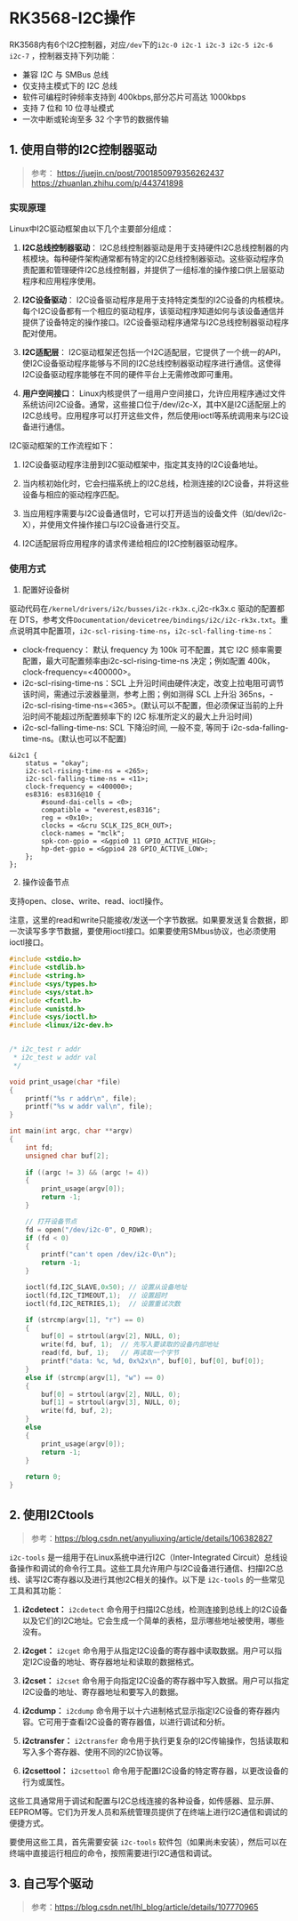 # RK3568-I2C操作

RK3568内有6个I2C控制器，对应`/dev`下的`i2c-0 i2c-1 i2c-3 i2c-5 i2c-6 i2c-7` ，控制器支持下列功能︰
- 兼容 I2C 与 SMBus 总线
- 仅支持主模式下的 I2C 总线
- 软件可编程时钟频率支持到 400kbps,部分芯片可高达 1000kbps
- 支持 7 位和 10 位寻址模式
- 一次中断或轮询至多 32 个字节的数据传输

## 1. 使用自带的I2C控制器驱动

>参考：
<https://juejin.cn/post/7001850979356262437>
<https://zhuanlan.zhihu.com/p/443741898>

### 实现原理

Linux中I2C驱动框架由以下几个主要部分组成：
1. **I2C总线控制器驱动**： I2C总线控制器驱动是用于支持硬件I2C总线控制器的内核模块。每种硬件架构通常都有特定的I2C总线控制器驱动。这些驱动程序负责配置和管理硬件I2C总线控制器，并提供了一组标准的操作接口供上层驱动程序和应用程序使用。

2. **I2C设备驱动**： I2C设备驱动程序是用于支持特定类型的I2C设备的内核模块。每个I2C设备都有一个相应的驱动程序，该驱动程序知道如何与该设备通信并提供了设备特定的操作接口。I2C设备驱动程序通常与I2C总线控制器驱动程序配对使用。

3. **I2C适配层**： I2C驱动框架还包括一个I2C适配层，它提供了一个统一的API，使I2C设备驱动程序能够与不同的I2C总线控制器驱动程序进行通信。这使得I2C设备驱动程序能够在不同的硬件平台上无需修改即可重用。

4. **用户空间接口**： Linux内核提供了一组用户空间接口，允许应用程序通过文件系统访问I2C设备。通常，这些接口位于/dev/i2c-X，其中X是I2C适配层上的I2C总线号。应用程序可以打开这些文件，然后使用ioctl等系统调用来与I2C设备进行通信。

I2C驱动框架的工作流程如下：

1. I2C设备驱动程序注册到I2C驱动框架中，指定其支持的I2C设备地址。

2. 当内核初始化时，它会扫描系统上的I2C总线，检测连接的I2C设备，并将这些设备与相应的驱动程序匹配。

3. 当应用程序需要与I2C设备通信时，它可以打开适当的设备文件（如/dev/i2c-X），并使用文件操作接口与I2C设备进行交互。

4. I2C适配层将应用程序的请求传递给相应的I2C控制器驱动程序。

### 使用方式

1. 配置好设备树

驱动代码在`/kernel/drivers/i2c/busses/i2c-rk3x.c`,i2c-rk3x.c 驱动的配置都在 DTS，参考文件`Documentation/devicetree/bindings/i2c/i2c-rk3x.txt`。重点说明其中配置项，`i2c-scl-rising-time-ns`，`i2c-scl-falling-time-ns`：
- clock-frequency： 默认 frequency 为 100k 可不配置，其它 I2C 频率需要配置，最大可配置频率由i2c-scl-rising-time-ns 决定；例如配置 400k，clock-frequency=<400000>。
- i2c-scl-rising-time-ns：SCL 上升沿时间由硬件决定，改变上拉电阻可调节该时间，需通过示波器量测，参考上图；例如测得 SCL 上升沿 365ns，- i2c-scl-rising-time-ns=<365>。(默认可以不配置，但必须保证当前的上升沿时间不能超过所配置频率下的 I2C 标准所定义的最大上升沿时间)
- i2c-scl-falling-time-ns: SCL 下降沿时间, 一般不变, 等同于 i2c-sda-falling-time-ns。(默认也可以不配置)

```
&i2c1 { 
	status = "okay"; 
	i2c-scl-rising-time-ns = <265>; 
	i2c-scl-falling-time-ns = <11>; 
	clock-frequency = <400000>; 
	es8316: es8316@10 { 
		#sound-dai-cells = <0>; 
		compatible = "everest,es8316"; 
		reg = <0x10>; 
		clocks = <&cru SCLK_I2S_8CH_OUT>; 
		clock-names = "mclk"; 
		spk-con-gpio = <&gpio0 11 GPIO_ACTIVE_HIGH>; 
		hp-det-gpio = <&gpio4 28 GPIO_ACTIVE_LOW>; 
	};
};
```

2. 操作设备节点

支持open、close、write、read、ioctl操作。

注意，这里的read和write只能接收/发送一个字节数据。如果要发送复合数据，即一次读写多字节数据，要使用ioctl接口。如果要使用SMbus协议，也必须使用ioctl接口。

```c
#include <stdio.h>
#include <stdlib.h>
#include <string.h>
#include <sys/types.h>
#include <sys/stat.h>
#include <fcntl.h>
#include <unistd.h>
#include <sys/ioctl.h>
#include <linux/i2c-dev.h>


/* i2c_test r addr
 * i2c_test w addr val
 */

void print_usage(char *file)
{
	printf("%s r addr\n", file);
	printf("%s w addr val\n", file);
}

int main(int argc, char **argv)
{
	int fd;
	unsigned char buf[2];
	
	if ((argc != 3) && (argc != 4))
	{
		print_usage(argv[0]);
		return -1;
	}

	// 打开设备节点
	fd = open("/dev/i2c-0", O_RDWR);
	if (fd < 0)
	{
		printf("can't open /dev/i2c-0\n");
		return -1;
	}

	ioctl(fd,I2C_SLAVE,0x50); // 设置从设备地址
	ioctl(fd,I2C_TIMEOUT,1);  // 设置超时
	ioctl(fd,I2C_RETRIES,1);  // 设置重试次数

	if (strcmp(argv[1], "r") == 0)
	{
		buf[0] = strtoul(argv[2], NULL, 0);
		write(fd, buf, 1);  // 先写入要读取的设备内部地址
		read(fd, buf, 1);   // 再读取一个字节
		printf("data: %c, %d, 0x%2x\n", buf[0], buf[0], buf[0]);
	}
	else if (strcmp(argv[1], "w") == 0)
	{
		buf[0] = strtoul(argv[2], NULL, 0);
		buf[1] = strtoul(argv[3], NULL, 0);
		write(fd, buf, 2);
	}
	else
	{
		print_usage(argv[0]);
		return -1;
	}
	
	return 0;
}

```

## 2. 使用I2Ctools

> 参考：<https://blog.csdn.net/anyuliuxing/article/details/106382827>

`i2c-tools` 是一组用于在Linux系统中进行I2C（Inter-Integrated Circuit）总线设备操作和调试的命令行工具。这些工具允许用户与I2C设备进行通信、扫描I2C总线、读写I2C寄存器以及进行其他I2C相关的操作。以下是 `i2c-tools` 的一些常见工具和其功能：

1. **i2cdetect：** `i2cdetect` 命令用于扫描I2C总线，检测连接到总线上的I2C设备以及它们的I2C地址。它会生成一个简单的表格，显示哪些地址被使用，哪些没有。

2. **i2cget：** `i2cget` 命令用于从指定I2C设备的寄存器中读取数据。用户可以指定I2C设备的地址、寄存器地址和读取的数据格式。

3. **i2cset：** `i2cset` 命令用于向指定I2C设备的寄存器中写入数据。用户可以指定I2C设备的地址、寄存器地址和要写入的数据。

4. **i2cdump：** `i2cdump` 命令用于以十六进制格式显示指定I2C设备的寄存器内容。它可用于查看I2C设备的寄存器值，以进行调试和分析。

5. **i2ctransfer：** `i2ctransfer` 命令用于执行更复杂的I2C传输操作，包括读取和写入多个寄存器、使用不同的I2C协议等。

6. **i2csettool：** `i2csettool` 命令用于配置I2C设备的特定寄存器，以更改设备的行为或属性。

这些工具通常用于调试和配置与I2C总线连接的各种设备，如传感器、显示屏、EEPROM等。它们为开发人员和系统管理员提供了在终端上进行I2C通信和调试的便捷方式。

要使用这些工具，首先需要安装 `i2c-tools` 软件包（如果尚未安装），然后可以在终端中直接运行相应的命令，按照需要进行I2C通信和调试。

## 3. 自己写个驱动

> 参考：<https://blog.csdn.net/lhl_blog/article/details/107770965>

